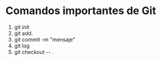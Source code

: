 # Comandos importantes de Git

1. git init
2. git add. 
3. git commit -m "mensaje"
4. git log 
5. git checkout -- .